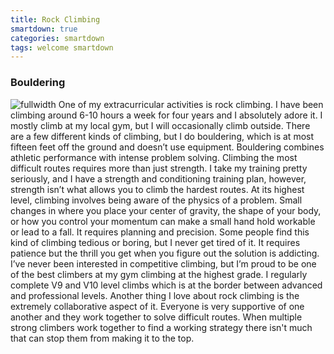 ```yaml
---
title: Rock Climbing
smartdown: true
categories: smartdown
tags: welcome smartdown
---
```


### Bouldering
![fullwidth](https://youtu.be/7hS-McBaifs)
One of my extracurricular activities is rock climbing. I have been climbing around 6-10 hours a week for four years and I absolutely adore it. I mostly climb at my local gym, but I will occasionally climb outside. There are a few different kinds of climbing, but I do bouldering, which is at most fifteen feet off the ground and doesn’t use equipment. Bouldering combines athletic performance with intense problem solving. Climbing the most difficult routes requires more than just strength. I take my training pretty seriously, and I have a strength and conditioning training plan, however, strength isn’t what allows you to climb the hardest routes. At its highest level, climbing involves being aware of the physics of a problem. Small changes in where you place your center of gravity, the shape of your body, or how you control your momentum can make a small hand hold workable or lead to a fall. It requires planning and precision. Some people find this kind of climbing tedious or boring, but I never get tired of it.  It requires patience but the thrill you get when you figure out the solution is addicting.  I’ve never been interested in competitive climbing, but I’m proud to be one of the best climbers at my gym climbing at the highest grade. I regularly complete V9 and V10 level climbs which is at the border between advanced and professional levels. Another thing I love about rock climbing is the extremely collaborative aspect of it. Everyone is very supportive of one another and they work together to solve difficult routes. When multiple strong climbers work together to find a working strategy there isn't much that can stop them from making it to the top.

